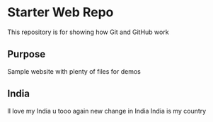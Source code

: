 # Starter Web Repo

This repository is for showing how Git and GitHub work

## Purpose

Sample website with plenty of files for demos

## India
lI love my India
u tooo
again new change in India
India is my country
